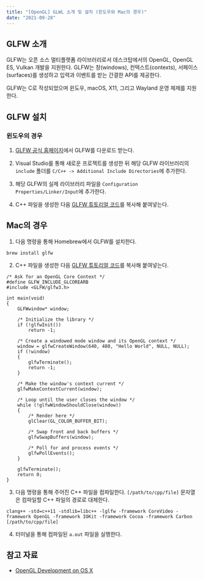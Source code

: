 ```yaml
---
title: "[OpenGL] GLWL 소개 및 설치 (윈도우와 Mac의 경우)"
date: "2021-09-28"
---
```


## GLFW 소개

GLFW는 오픈 소스 멀티플랫폼 라이브러리로서 데스크탑에서의 OpenGL, OpenGL ES, Vulkan 개발을 지원한다. GLFW는 창(windows), 컨텍스트(contexts), 서페이스(surfaces)를 생성하고 입력과 이벤트를 받는 간결한 API를 제공한다.

GLFW는 C로 작성되었으며 윈도우, macOS, X11, 그리고 Wayland 운영 체제를 지원한다.

## GLFW 설치

### 윈도우의 경우

1. [GLFW 공식 홈페이지](https://www.glfw.org/)에서 GLFW를 다운로드 받는다.

2. Visual Studio를 통해 새로운 프로젝트를 생성한 뒤 해당 GLFW 라이브러리의 `include` 폴더를 `C/C++ -> Additional Include Directories`에 추가한다.

3. 해당 GLFW의 실제 라이브러리 파일을 `Configuration Properties/Linker/Input`에 추가한다.

4. C++ 파일을 생성한 다음 [GLFW 튜토리얼 코드](https://www.glfw.org/documentation.html)를 복사해 붙여넣는다.

## Mac의 경우

1. 다음 명령을 통해 Homebrew에서 GLFW를 설치한다.

```shell
brew install glfw
```

2. C++ 파일을 생성한 다음 [GLFW 튜토리얼 코드](https://www.glfw.org/documentation.html)를 복사해 붙여넣는다.

```
/* Ask for an OpenGL Core Context */
#define GLFW_INCLUDE_GLCOREARB
#include <GLFW/glfw3.h>

int main(void)
{
    GLFWwindow* window;

    /* Initialize the library */
    if (!glfwInit())
        return -1;

    /* Create a windowed mode window and its OpenGL context */
    window = glfwCreateWindow(640, 480, "Hello World", NULL, NULL);
    if (!window)
    {
        glfwTerminate();
        return -1;
    }

    /* Make the window's context current */
    glfwMakeContextCurrent(window);

    /* Loop until the user closes the window */
    while (!glfwWindowShouldClose(window))
    {
        /* Render here */
        glClear(GL_COLOR_BUFFER_BIT);

        /* Swap front and back buffers */
        glfwSwapBuffers(window);

        /* Poll for and process events */
        glfwPollEvents();
    }

    glfwTerminate();
    return 0;
}
```

3. 다음 명령을 통해 주어진 C++ 파일을 컴파일한다. `[/path/to/cpp/file]` 문자열은 컴파일할 C++ 파일의 경로로 대체한다.

```shell
clang++ -std=c++11 -stdlib=libc++ -lglfw -framework CoreVideo -framework OpenGL -framework IOKit -framework Cocoa -framework Carbon [/path/to/cpp/file]
```

4. 터미널을 통해 컴파일된 `a.out` 파일을 실행한다.

## 참고 자료

- [OpenGL Development on OS X](https://gist.github.com/v3n/27e810ac744b076ceeb7)

